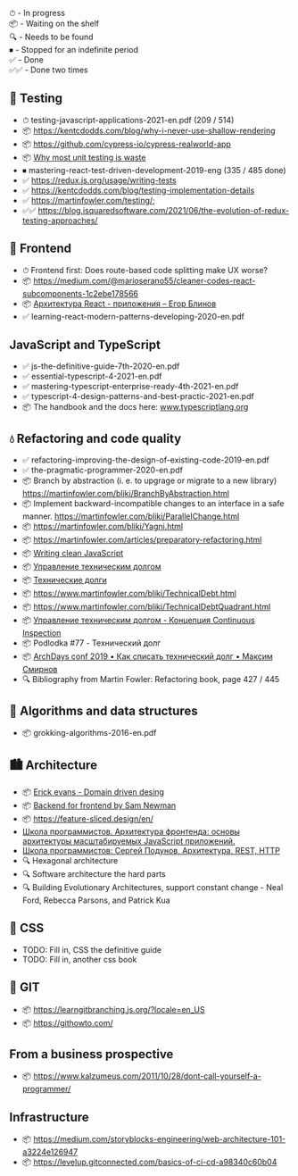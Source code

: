 ⏱ - In progress  
📦 - Waiting on the shelf  
🔍 - Needs to be found  
⏹ - Stopped for an indefinite period  
✅ - Done  
✅✅ - Done two times

## 🧪 Testing

- ⏱ testing-javascript-applications-2021-en.pdf (209 / 514)
- 📦 https://kentcdodds.com/blog/why-i-never-use-shallow-rendering
- 📦 https://github.com/cypress-io/cypress-realworld-app
- 📦 [Why most unit testing is waste](https://rbcs-us.com/site/assets/files/1187/why-most-unit-testing-is-waste.pdf)
- ⏹ mastering-react-test-driven-development-2019-eng (335 / 485 done)
- ✅ https://redux.js.org/usage/writing-tests
- ✅ https://kentcdodds.com/blog/testing-implementation-details
- ✅ https://martinfowler.com/testing/;
- ✅✅ https://blog.isquaredsoftware.com/2021/06/the-evolution-of-redux-testing-approaches/

## 🍹 Frontend

- ⏱ Frontend first: Does route-based code splitting make UX worse?
- 📦 https://medium.com/@marioserano55/cleaner-codes-react-subcomponents-1c2ebe178566
- 📦 [Архитектура React - приложения – Егор Блинов](https://www.youtube.com/watch?v=Zy-Oj6qs8vo&ab_channel=%D0%A4%D1%80%D0%BE%D0%BD%D1%82%D0%B5%D0%BD%D0%B4)
- ✅ learning-react-modern-patterns-developing-2020-en.pdf

## JavaScript and TypeScript

- ✅ js-the-definitive-guide-7th-2020-en.pdf
- ✅ essential-typescript-4-2021-en.pdf
- ✅ mastering-typescript-enterprise-ready-4th-2021-en.pdf
- ✅ typescript-4-design-patterns-and-best-practic-2021-en.pdf
- 📦 The handbook and the docs here: www.typescriptlang.org

## 💧 Refactoring and code quality

- ✅ refactoring-improving-the-design-of-existing-code-2019-en.pdf
- ✅ the-pragmatic-programmer-2020-en.pdf
- 📦 Branch by abstraction (i. e. to upgrage or migrate to a new library) https://martinfowler.com/bliki/BranchByAbstraction.html
- 📦 Implement backward-incompatible changes to an interface in a safe manner. https://martinfowler.com/bliki/ParallelChange.html
- 📦 https://martinfowler.com/bliki/Yagni.html
- 📦 https://martinfowler.com/articles/preparatory-refactoring.html
- 📦 [Writing clean JavaScript](https://medium.com/geekculture/writing-clean-javascript-es6-edition-834e83abc746)
- 📦 [Управление техническим долгом
  ](https://tlroadmap.io/roles/technical-lead/tech-quality/technical-debt.html)
- 📦 [Технические долги](https://blog.byndyu.ru/2008/12/blog-post.html)
- 📦 https://www.martinfowler.com/bliki/TechnicalDebt.html
- 📦 https://www.martinfowler.com/bliki/TechnicalDebtQuadrant.html
- 📦 [Управление техническим долгом - Концепция Continuous Inspection
  ](https://infostart.ru/1c/articles/622617/)
- 📦 Podlodka #77 - Технический долг
- 📦 [ArchDays conf 2019 • Как списать технический долг • Максим Смирнов](https://www.youtube.com/watch?v=HRRv82L75wU&ab_channel=%D0%9A%D0%BE%D0%BD%D1%84%D0%B5%D1%80%D0%B5%D0%BD%D1%86%D0%B8%D1%8FArchDays)
- 🔍 Bibliography from Martin Fowler: Refactoring book, page 427 / 445

## 🧩 Algorithms and data structures

- 📦 grokking-algorithms-2016-en.pdf

## 🏙 Architecture

- 📦 [Erick evans - Domain driven desing](https://books.google.ge/books?id=hHBf4YxMnWMC&printsec=copyright&redir_esc=y#v=onepage&q&f=false)
- 📦 [Backend for frontend by Sam Newman](https://samnewman.io/patterns/architectural/bff/)
- 📦 https://feature-sliced.design/en/
- [Школа программистов. Архитектура фронтенда: основы архитектуры масштабируемых JavaScript приложений.
  ](https://www.youtube.com/watch?v=fXVVpooY0ek&ab_channel=hh_ru)
- [Школа программистов: Сергей Подунов, Архитектура, REST, HTTP](https://www.youtube.com/watch?v=Lf1s9DE04Jw&ab_channel=hh_ru)
- 🔍 Hexagonal architecture
- 🔍 Software architecture the hard parts
- 🔍 Building Evolutionary Architectures, support constant change - Neal Ford, Rebecca Parsons, and Patrick Kua

## 🎨 CSS

- TODO: Fill in, CSS the definitive guide
- TODO: Fill in, another css book

## 🌵 GIT

- 📦 https://learngitbranching.js.org/?locale=en_US
- 📦 https://githowto.com/

## From a business prospective

- 📦 https://www.kalzumeus.com/2011/10/28/dont-call-yourself-a-programmer/

## Infrastructure

- 📦 https://medium.com/storyblocks-engineering/web-architecture-101-a3224e126947
- 📦 https://levelup.gitconnected.com/basics-of-ci-cd-a98340c60b04
